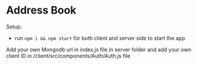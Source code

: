 # Address Book
Setup:
- run ```npm i && npm start``` for both client and server side to start the app

Add your own Mongodb url in index.js file in server folder
and add your own client ID in /client/src/components/Auth/Auth.js file
